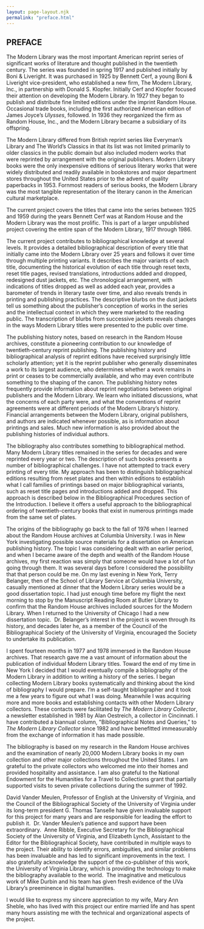 ```yaml
---
layout: page-layout.njk
permalink: "preface.html"
---
```

## PREFACE  

The Modern Library was the most important American reprint series of significant works of literature and thought published in the twentieth century. The series was founded in spring 1917 and published initially by Boni & Liveright. It was purchased in 1925 by Bennett Cerf, a young Boni & Liveright vice-president, who established a new firm, The Modern Library, Inc., in partnership with Donald S. Klopfer. Initially Cerf and Klopfer focused their attention on developing the Modern Library. In 1927 they began to publish and distribute fine limited editions under the imprint Random House. Occasional trade books, including the first authorized American edition of James Joyce’s *Ulysses*, followed. In 1936 they reorganized the firm as Random House, Inc., and the Modern Library became a subsidiary of its offspring.  

The Modern Library differed from British reprint series like Everyman’s Library and The World’s Classics in that its list was not limited primarily to older classics in the public domain but also included modern works that were reprinted by arrangement with the original publishers. Modern Library books were the only inexpensive editions of serious literary works that were widely distributed and readily available in bookstores and major department stores throughout the United States prior to the advent of quality paperbacks in 1953. Fornmost readers of serious books, the Modern Library was the most tangible representation of the literary canon in the American cultural marketplace.  

The current project covers the titles that came into the series between 1925 and 1959 during the years Bennett Cerf was at Random House and the Modern Library was the most prolific. This is part of a larger unpublished project covering the entire span of the Modern Library, 1917 through 1986.  

The current project contributes to bibliographical knowledge at several levels. It provides a detailed bibliographical description of every title that initially came into the Modern Library over 25 years and follows it over time through multiple printing variants. It describes the major variants of each title, documenting the historical evolution of each title through reset texts, reset title pages, revised translations, introductions added and dropped, redesigned dust jackets, etc. The chronological arrangement, with indications of titles dropped as well as added each year, provides a barometer of trends in literary taste over time, and also reveals trends in printing and publishing practices. The descriptive blurbs on the dust jackets tell us something about the publisher’s conception of works in the series and the intellectual context in which they were marketed to the reading public. The transcription of blurbs from successive jackets reveals changes in the ways Modern Library titles were presented to the public over time.  

The publishing history notes, based on research in the Random House archives, constitute a pioneering contribution to our knowledge of twentieth-century reprint publishing. The publishing history and bibliographical analysis of reprint editions have received surprisingly little scholarly attention; yet it is the reprint publisher who generally disseminates a work to its largest audience, who determines whether a work remains in print or ceases to be commercially available, and who may even contribute something to the shaping of the canon. The publishing history notes frequently provide information about reprint negotiations between original publishers and the Modern Library. We learn who initiated discussions, what the concerns of each party were, and what the conventions of reprint agreements were at different periods of the Modern Library’s history. Financial arrangements between the Modern Library, original publishers, and authors are indicated whenever possible, as is information about printings and sales. Much new information is also provided about the publishing histories of individual authors.  

The bibliography also contributes something to bibliographical method. Many Modern Library titles remained in the series for decades and were reprinted every year or two. The description of such books presents a number of bibliographical challenges. I have not attempted to track every printing of every title. My approach has been to distinguish bibliographical editions resulting from reset plates and then within editions to establish what I call families of printings based on major bibliographical variants, such as reset title pages and introductions added and dropped. This approach is described below in the Bibliographical Procedures section of the Introduction. I believe it offers a useful approach to the bibliographical ordering of twentieth-century books that exist in numerous printings made from the same set of plates.  

The origins of the bibliography go back to the fall of 1976 when I learned about the Random House archives at Columbia University. I was in New York investigating possible source materials for a dissertation on American publishing history. The topic I was considering dealt with an earlier period, and when I became aware of the depth and wealth of the Random House archives, my first reaction was simply that someone would have a lot of fun going through them. It was several days before I considered the possibility that that person could be me. On my last evening in New York, Terry Belanger, then of the School of Library Service at Columbia University, casually mentioned at dinner that the Modern Library series would be a good dissertation topic. I had just enough time before my flight the next morning to stop by the Manuscript Reading Room at Butler Library to confirm that the Random House archives included sources for the Modern Library. When I returned to the University of Chicago I had a new dissertation topic.  Dr. Belanger’s interest in the project is woven through its history, and decades later he, as a member of the Council of the Bibliographical Society of the University of Virginia, encouraged the Society to undertake its publication.  

I spent fourteen months in 1977 and 1978 immersed in the Random House archives. That research gave me a vast amount of information about the publication of individual Modern Library titles. Toward the end of my time in New York I decided that I would eventually compile a bibliography of the Modern Library in addition to writing a history of the series. I began collecting Modern Library books systematically and thinking about the kind of bibliography I would prepare. I’m a self-taught bibliographer and it took me a few years to figure out what I was doing. Meanwhile I was acquiring more and more books and establishing contacts with other Modern Library collectors. These contacts were facilitated by *The Modern Library Collector*, a newsletter established in 1981 by Alan Oestreich, a collector in Cincinnati. I have contributed a biannual column, "Bibliographical Notes and Queries," to *The Modern Library Collector* since 1982 and have benefitted immeasurably from the exchange of information it has made possible.  

The bibliography is based on my research in the Random House archives and the examination of nearly 20,000 Modern Library books in my own collection and other major collections throughout the United States. I am grateful to the private collectors who welcomed me into their homes and provided hospitality and assistance. I am also grateful to the National Endowment for the Humanities for a Travel to Collections grant that partially supported visits to seven private collections during the summer of 1992.  

David Vander Meulen, Professor of English at the University of Virginia, and the Council of the Bibliographical Society of the University of Virginia under its long-term president G. Thomas Tanselle have given invaluable support for this project for many years and are responsible for leading the effort to publish it.  Dr. Vander Meulen’s patience and support have been extraordinary.  Anne Ribble, Executive Secretary for the Bibliographical Society of the University of Virginia, and Elizabeth Lynch, Assistant to the Editor for the Bibliographical Society, have contributed in multiple ways to the project. Their ability to identify errors, ambiguities, and similar problems has been invaluable and has led to significant improvements in the text.  I also gratefully acknowledge the support of the co-publisher of this work, the University of Virginia Library, which is providing the technology to make the bibliography available to the world.  The imaginative and meticulous work of Mike Durbin and his team has given fresh evidence of the UVa Library’s preeminence in digital humanities.  

I would like to express my sincere appreciation to my wife, Mary Ann Sheble, who has lived with this project our entire married life and has spent many hours assisting me with the technical and organizational aspects of the project.